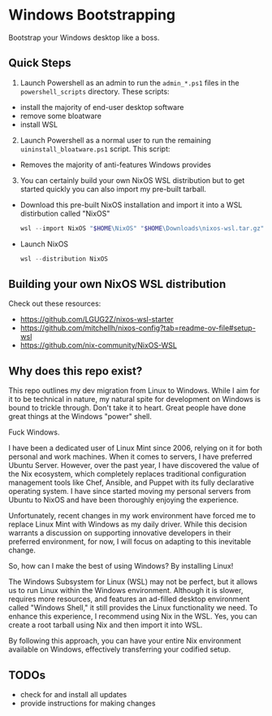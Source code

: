 # Windows Bootstrapping

Bootstrap your Windows desktop like a boss.

## Quick Steps

1. Launch Powershell as an admin to run the `admin_*.ps1` files in the `powershell_scripts` directory. These scripts:

- install the majority of end-user desktop software
- remove some bloatware
- install WSL

2. Launch Powershell as a normal user to run the remaining `uininstall_bloatware.ps1` script. This script:

- Removes the majority of anti-features Windows provides

3. You can certainly build your own NixOS WSL distribution but to get started quickly you can also import my pre-built tarball.

- Download this pre-built NixOS installation and import it into a WSL distirbution called "NixOS"

  ```powershell
  wsl --import NixOS "$HOME\NixOS" "$HOME\Downloads\nixos-wsl.tar.gz" --version 2
  ```

- Launch NixOS

  ```powershell
  wsl --distribution NixOS
  ```

## Building your own NixOS WSL distribution

Check out these resources:

- https://github.com/LGUG2Z/nixos-wsl-starter
- https://github.com/mitchellh/nixos-config?tab=readme-ov-file#setup-wsl
- https://github.com/nix-community/NixOS-WSL

## Why does this repo exist?

This repo outlines my dev migration from Linux to Windows. While I aim for it to be technical in nature, my natural spite for development on Windows is bound to trickle through. Don't take it to heart. Great people have done great things at the Windows "power" shell.

Fuck Windows.

I have been a dedicated user of Linux Mint since 2006, relying on it for both personal and work machines. When it comes to servers, I have preferred Ubuntu Server. However, over the past year, I have discovered the value of the Nix ecosystem, which completely replaces traditional configuration management tools like Chef, Ansible, and Puppet with its fully declarative operating system. I have since started moving my personal servers from Ubuntu to NixOS and have been thoroughly enjoying the experience.

Unfortunately, recent changes in my work environment have forced me to replace Linux Mint with Windows as my daily driver. While this decision warrants a discussion on supporting innovative developers in their preferred environment, for now, I will focus on adapting to this inevitable change.

So, how can I make the best of using Windows? By installing Linux!

The Windows Subsystem for Linux (WSL) may not be perfect, but it allows us to run Linux within the Windows environment. Although it is slower, requires more resources, and features an ad-filled desktop environment called "Windows Shell," it still provides the Linux functionality we need. To enhance this experience, I recommend using Nix in the WSL. Yes, you can create a root tarball using Nix and then import it into WSL.

By following this approach, you can have your entire Nix environment available on Windows, effectively transferring your codified setup.

## TODOs

- check for and install all updates
- provide instructions for making changes
